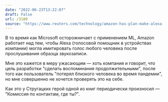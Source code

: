 ```yaml
---
date: "2022-06-23T13:22:07"
draft: False
url: /3180
source: "https://www.reuters.com/technology/amazon-has-plan-make-alexa-mimic-anyones-voice-2022-06-22/"
---
```


В то время как Microsoft осторожничает с применением ML, Amazon работает над тем, чтобы Alexa (голосовой помощник в устройствах компании) могла имитировать голос любого человека после прослушивания образца звукозаписи.

Мне это кажется в меру ужасающим — хоть компания и говорит, что цель разработки "сделать воспоминания продолжительными", после того как пользователь "потерял близкого человека во время пандемии", но мне совершенно не хочется проверять это на себе.

Как это у Стругацких герой одной из книг периодически произносил — "Комиссия по контактам, где ты?".
